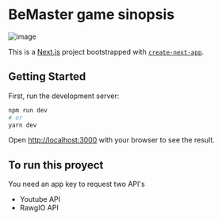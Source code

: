 # BeMaster game sinopsis

![image](https://user-images.githubusercontent.com/50213595/186722732-87396870-3aef-4155-b377-af8ceecb6490.png)


This is a [Next.js](https://nextjs.org/) project bootstrapped with [`create-next-app`](https://github.com/vercel/next.js/tree/canary/packages/create-next-app).

## Getting Started

First, run the development server:

```bash
npm run dev
# or
yarn dev
```

Open [http://localhost:3000](http://localhost:3000) with your browser to see the result.

## To run this proyect

You need an app key to request two API's

* Youtube API
* RawgIO API
